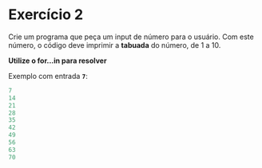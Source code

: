 # Exercício 2

Crie um programa que peça um input de número para o usuário. Com este número, o código deve imprimir a **tabuada** do número, de 1 a 10.

**Utilize o for...in para resolver**


Exemplo com entrada **`7`**:
```jsx
7
14
21
28
35
42
49
56
63
70
```